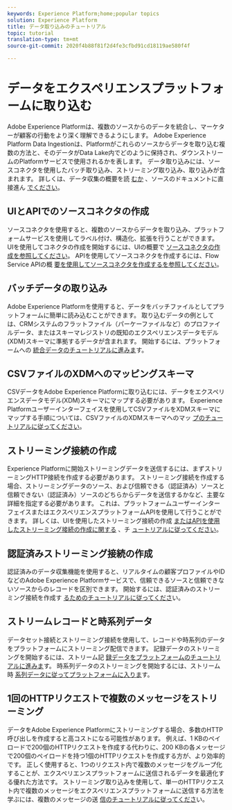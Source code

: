 ```yaml
---
keywords: Experience Platform;home;popular topics
solution: Experience Platform
title: データ取り込みのチュートリアル
topic: tutorial
translation-type: tm+mt
source-git-commit: 2020f4b88f81f2d4fe3cfbd91cd18119ae580f4f

---
```



# データをエクスペリエンスプラットフォームに取り込む

Adobe Experience Platformは、複数のソースからのデータを統合し、マーケターが顧客の行動をより深く理解できるようにします。 Adobe Experience Platform Data Ingestionは、Platformがこれらのソースからデータを取り込む複数の方法と、そのデータがData Lake内でどのように保持され、ダウンストリームのPlatformサービスで使用されるかを表します。 データ取り込みには、ソースコネクタを使用したバッチ取り込み、ストリーミング取り込み、取り込みが含まれます。 詳しくは、データ収集の概要を読 [むか](../ingestion/home.md) 、ソースのドキュメントに直接進ん [でください](../source-connectors/home.md)。

## UIとAPIでのソースコネクタの作成

ソースコネクタを使用すると、複数のソースからデータを取り込み、プラットフォームサービスを使用してラベル付け、構造化、拡張を行うことができます。 UIを使用してコネクタの作成を開始するには、UIの概要で [ソースコネクタの作成を参照してください](https://www.adobe.io/apis/experienceplatform/home/tutorials/sources-ui-tutorials.html#!api-specification/markdown/narrative/tutorials/sources_tutorial/ui/sources-ui-tutorial.md)。 APIを使用してソースコネクタを作成するには、Flow Service APIの概 [要を使用してソースコネクタを作成するを参照してください](https://www.adobe.io/apis/experienceplatform/home/tutorials/sources-api-tutorials.html#!api-specification/markdown/narrative/tutorials/sources_tutorial/api/sources-api-tutorial.md)。

## バッチデータの取り込み

Adobe Experience Platformを使用すると、データをバッチファイルとしてプラットフォームに簡単に読み込むことができます。 取り込むデータの例としては、CRMシステムのフラットファイル（パーケーファイルなど）のプロファイルデータ、またはスキーマレジストリの既知のエクスペリエンスデータモデル(XDM)スキーマに準拠するデータが含まれます。 開始するには、プラットフォームへの [統合データのチュートリアルに進みま](../ingestion/tutorials/ingest-batch-data.md)す。

## CSVファイルのXDMへのマッピングスキーマ

CSVデータをAdobe Experience Platformに取り込むには、データをエクスペリエンスデータモデル(XDM)スキーマにマップする必要があります。 Experience Platformユーザーインターフェイスを使用してCSVファイルをXDMスキーマにマップする手順については、CSVファイルのXDMスキーマへのマッ [プのチュートリアルに従ってください](../ingestion/tutorials/map-a-csv-file.md)。

## ストリーミング接続の作成

Experience Platformに開始ストリーミングデータを送信するには、まずストリーミングHTTP接続を作成する必要があります。 ストリーミング接続を作成する場合、ストリーミングデータのソース、および信頼できる（認証済み）ソースと信頼できない（認証済み）ソースのどちらからデータを送信するかなど、主要な詳細を指定する必要があります。 これは、プラットフォームユーザーインターフェイスまたはエクスペリエンスプラットフォームAPIを使用して行うことができます。 詳しくは、UIを使用したストリーミング接続の作成 [またはAPIを使用したストリーミング接続の作成に関する](../ingestion/tutorials/create-streaming-connection-ui.md) 、チ [ュートリアルに従ってください](../ingestion/tutorials/create-streaming-connection.md)。

## 認証済みストリーミング接続の作成

認証済みのデータ収集機能を使用すると、リアルタイムの顧客プロファイルやIDなどのAdobe Experience Platformサービスで、信頼できるソースと信頼できないソースからのレコードを区別できます。 開始するには、認証済みのストリーミング接続を作成す [るためのチュートリアルに従ってくださ](../ingestion/tutorials/create-authenticated-streaming-connection.md)い。

## ストリームレコードと時系列データ

データセット接続とストリーミング接続を使用して、レコードや時系列のデータをプラットフォームにストリーミング配信できます。 記録データのストリーミングを開始するには、ストリーム記 [録データをプラットフォームのチュートリアルに進みま](../ingestion/tutorials/streaming-record-data.md)す。 時系列データのストリーミングを開始するには、ストリーム時 [系列データに従ってプラットフォームに入りま](../ingestion/tutorials/streaming-time-series-data.md)す。

## 1回のHTTPリクエストで複数のメッセージをストリーミング

データをAdobe Experience Platformにストリーミングする場合、多数のHTTP呼び出しを作成すると高コストになる可能性があります。 例えば、1 KBのペイロードで200個のHTTPリクエストを作成する代わりに、200 KBの各メッセージで200個のペイロードを持つ1個のHTTPリクエストを作成する方が、より効率的です。 正しく使用すると、1つのリクエスト内で複数のメッセージをグループ化することが、エクスペリエンスプラットフォームに送信されるデータを最適化する優れた方法です。 ストリーミング取り込みを使用して、単一のHTTPリクエスト内で複数のメッセージをエクスペリエンスプラットフォームに送信する方法を学ぶには、複数のメッセージの送 [信のチュートリアルに従ってくださ](../ingestion/tutorials/streaming-multiple-messages.md)い。



